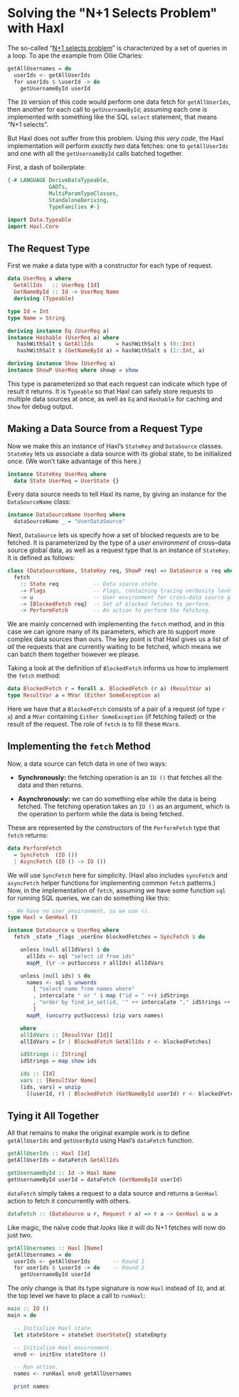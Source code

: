 # Solving the "N+1 Selects Problem" with Haxl

The so-called “[N+1 selects problem](http://ocharles.org.uk/blog/posts/2014-03-24-queries-in-loops-without-a-care-in-the-world.html)” is characterized by a set of queries in a loop. To ape the example from Ollie Charles:

```haskell
getAllUsernames = do
  userIds <- getAllUserIds
  for userIds $ \userId -> do
    getUsernameById userId
```

The `IO` version of this code would perform one data fetch for `getAllUserIds`, then another for each call to `getUsernameById`; assuming each one is implemented with something like the SQL `select` statement, that means “N+1 selects”.

But Haxl does not suffer from this problem. Using *this very code*, the Haxl implementation will perform *exactly two* data fetches: one to `getAllUserIds` and one with all the `getUsernameById` calls batched together.

First, a dash of boilerplate:

```haskell
{-# LANGUAGE DeriveDataTypeable,
             GADTs,
             MultiParamTypeClasses,
             StandaloneDeriving,
             TypeFamilies #-}

import Data.Typeable
import Haxl.Core
```

## The Request Type

First we make a data type with a constructor for each type of request.

```haskell
data UserReq a where
  GetAllIds   :: UserReq [Id]
  GetNameById :: Id -> UserReq Name
  deriving (Typeable)

type Id = Int
type Name = String

deriving instance Eq (UserReq a)
instance Hashable (UserReq a) where
   hashWithSalt s GetAllIds       = hashWithSalt s (0::Int)
   hashWithSalt s (GetNameById a) = hashWithSalt s (1::Int, a)

deriving instance Show (UserReq a)
instance ShowP UserReq where showp = show
```

This type is parameterized so that each request can indicate which type of result it returns. It is `Typeable` so that Haxl can safely store requests to multiple data sources at once, as well as `Eq` and `Hashable` for caching and `Show` for debug output.

## Making a Data Source from a Request Type

Now we make this an instance of Haxl’s `StateKey` and `DataSource` classes. `StateKey` lets us associate a data source with its global state, to be initialized once. (We won’t take advantage of this here.)

```haskell
instance StateKey UserReq where
  data State UserReq = UserState {}
```

Every data source needs to tell Haxl its name, by giving an instance for
the `DataSourceName` class:

```haskell
instance DataSourceName UserReq where
  dataSourceName _ = "UserDataSource"
```

Next, `DataSource` lets us specify how a set of blocked requests are to be fetched. It is parameterized by the type of a *user environment* of cross–data source global data, as well as a request type that is an instance of `StateKey`. It is defined as follows:

```haskell
class (DataSourceName, StateKey req, ShowP req) => DataSource u req where
  fetch
    :: State req           -- Data source state.
    -> Flags               -- Flags, containing tracing verbosity level, etc.
    -> u                   -- User environment for cross–data source globals.
    -> [BlockedFetch req]  -- Set of blocked fetches to perform.
    -> PerformFetch        -- An action to perform the fetching.
```

We are mainly concerned with implementing the `fetch` method, and in this case we can ignore many of its parameters, which are to support more complex data sources than ours. The key point is that Haxl gives us a list of *all* the requests that are currently waiting to be fetched, which means we can batch them together however we please.

Taking a look at the definition of `BlockedFetch` informs us how to implement the `fetch` method:

```haskell
data BlockedFetch r = forall a. BlockedFetch (r a) (ResultVar a)
type ResultVar a = MVar (Either SomeException a)
```

Here we have that a `BlockedFetch` consists of a pair of a request (of type `r a`) and a `MVar` containing `Either SomeException` (if fetching failed) or the result of the request. The role of `fetch` is to fill these `MVar`s.

## Implementing the `fetch` Method

Now, a data source can fetch data in one of two ways:

  * **Synchronously:** the fetching operation is an `IO ()` that fetches all the
    data and then returns.

  * **Asynchronously:** we can do something else while the data is being
    fetched. The fetching operation takes an `IO ()` as an argument, which is
    the operation to perform while the data is being fetched.

These are represented by the constructors of the `PerformFetch` type that `fetch` returns:

```haskell
data PerformFetch
  = SyncFetch  (IO ())
  | AsyncFetch (IO () -> IO ())
```

We will use `SyncFetch` here for simplicity. (Haxl also includes `syncFetch` and `asyncFetch` helper functions for implementing common `fetch` patterns.) Now, in the implementation of `fetch`, assuming we have some function `sql` for running SQL queries, we can do something like this:

```haskell
-- We have no user environment, so we use ().
type Haxl = GenHaxl ()

instance DataSource u UserReq where
  fetch _state _flags _userEnv blockedFetches = SyncFetch $ do

    unless (null allIdVars) $ do
      allIds <- sql "select id from ids"
      mapM_ (\r -> putSuccess r allIds) allIdVars

    unless (null ids) $ do
      names <- sql $ unwords
        [ "select name from names where"
        , intercalate " or " $ map ("id = " ++) idStrings
        , "order by find_in_set(id, '" ++ intercalate "," idStrings ++ "')"
        ]
      mapM_ (uncurry putSuccess) (zip vars names)

    where
    allIdVars :: [ResultVar [Id]]
    allIdVars = [r | BlockedFetch GetAllIds r <- blockedFetches]

    idStrings :: [String]
    idStrings = map show ids

    ids :: [Id]
    vars :: [ResultVar Name]
    (ids, vars) = unzip
      [(userId, r) | BlockedFetch (GetNameById userId) r <- blockedFetches]
```

## Tying it All Together

All that remains to make the original example work is to define `getAllUserIds` and `getUserById` using Haxl’s `dataFetch` function.

```haskell
getAllUserIds :: Haxl [Id]
getAllUserIds = dataFetch GetAllIds

getUsernameById :: Id -> Haxl Name
getUsernameById userId = dataFetch (GetNameById userId)
```

`dataFetch` simply takes a request to a data source and returns a
`GenHaxl` action to fetch it concurrently with others.

```haskell
dataFetch :: (DataSource u r, Request r a) => r a -> GenHaxl u w a
```

Like magic, the naïve code that *looks* like it will do N+1 fetches will now do just two.

```haskell
getAllUsernames :: Haxl [Name]
getAllUsernames = do
  userIds <- getAllUserIds       -- Round 1
  for userIds $ \userId -> do    -- Round 2
    getUsernameById userId
```

The only change is that its type signature is now `Haxl` instead of `IO`, and at the top level we have to place a call to `runHaxl`:

```haskell
main :: IO ()
main = do

  -- Initialize Haxl state.
  let stateStore = stateSet UserState{} stateEmpty

  -- Initialize Haxl environment.
  env0 <- initEnv stateStore ()

  -- Run action.
  names <- runHaxl env0 getAllUsernames

  print names
```
